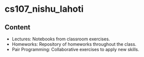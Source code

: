 # cs107_nishu_lahoti

## Content
* Lectures: Notebooks from classroom exercises.
* Homeworks: Repository of homeworks throughout the class.
* Pair Programming: Collaborative exercises to apply new skills.
